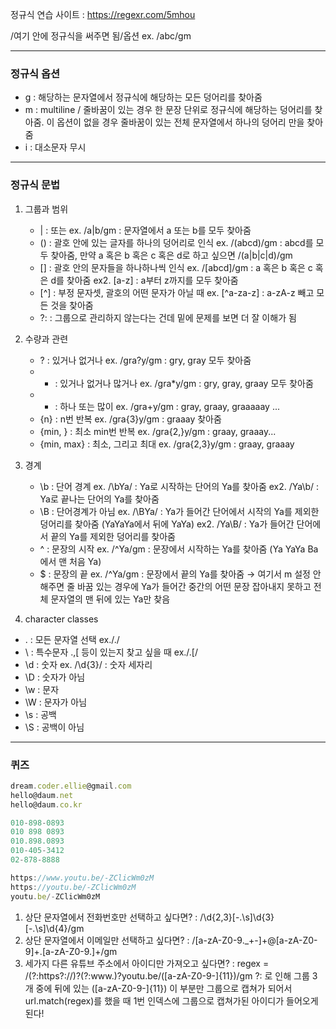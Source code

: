 정규식 연습 사이트 : https://regexr.com/5mhou

/여기 안에 정규식을 써주면 됨/옵션
ex. /abc/gm

---

### 정규식 옵션

- g : 해당하는 문자열에서 정규식에 해당하는 모든 덩어리를 찾아줌
- m : multiline / 줄바꿈이 있는 경우 한 문장 단위로 정규식에 해당하는 덩어리를 찾아줌. 이 옵션이 없을 경우 줄바꿈이 있는 전체 문자열에서 하나의 덩어리 만을 찾아줌
- i : 대소문자 무시

---

### 정규식 문법

1. 그룹과 범위

   - | : 또는 ex. /a|b/gm : 문자열에서 a 또는 b를 모두 찾아줌
   - () : 괄호 안에 있는 글자를 하나의 덩어리로 인식
     ex. /(abcd)/gm : abcd를 모두 찾아줌, 만약 a 혹은 b 혹은 c 혹은 d로 하고 싶으면 /(a|b|c|d)/gm
   - [] : 괄호 안의 문자들을 하나하나씩 인식
     ex. /[abcd]/gm : a 혹은 b 혹은 c 혹은 d를 찾아줌
     ex2. [a-z] : a부터 z까지를 모두 찾아줌
   - [^] : 부정 문자셋, 괄호의 어떤 문자가 아닐 때
     ex. [^a-za-z] : a-zA-z 빼고 모든 것을 찾아줌
   - ?: : 그룹으로 관리하지 않는다는 건데 밑에 문제를 보면 더 잘 이해가 됨

2. 수량과 관련

   - ? : 있거나 없거나
     ex. /gra?y/gm : gry, gray 모두 찾아줌
   - - : 있거나 없거나 많거나
       ex. /gra\*y/gm : gry, gray, graay 모두 찾아줌
   - - : 하나 또는 많이
       ex. /gra+y/gm : gray, graay, graaaaay ...
   - {n} : n번 반복
     ex. /gra{3}y/gm : graaay 찾아줌
   - {min, } : 최소 min번 반복
     ex. /gra{2,}y/gm : graay, graaay...
   - {min, max} : 최소, 그리고 최대
     ex. /gra{2,3}y/gm : graay, graaay

3. 경계

   - \b : 단어 경계
     ex. /\bYa/ : Ya로 시작하는 단어의 Ya를 찾아줌
     ex2. /Ya\b/ : Ya로 끝나는 단어의 Ya를 찾아줌
   - \B : 단어경계가 아님
     ex. /\BYa/ : Ya가 들어간 단어에서 시작의 Ya를 제외한 덩어리를 찾아줌 (YaYaYa에서 뒤에 YaYa)
     ex2. /Ya\B/ : Ya가 들어간 단어에서 끝의 Ya를 제외한 덩어리를 찾아줌
   - ^ : 문장의 시작
     ex. /^Ya/gm : 문장에서 시작하는 Ya를 찾아줌 (Ya YaYa Ba 에서 맨 처음 Ya)
   - $ : 문장의 끝
     ex. /^Ya/gm : 문장에서 끝의 Ya를 찾아줌
     $\rightarrow$ 여기서 m 설정 안해주면 줄 바꿈 있는 경우에 Ya가 들어간 중간의 어떤 문장 잡아내지 못하고 전체 문자열의 맨 뒤에 있는 Ya만 찾음

4. character classes

- . : 모든 문자열 선택 ex././
- \ : 특수문자 .,[ 등이 있는지 찾고 싶을 때 ex./\.\[/
- \d : 숫자 ex. /\d{3}/ : 숫자 세자리
- \D : 숫자가 아님
- \w : 문자
- \W : 문자가 아님
- \s : 공백
- \S : 공백이 아님

---

### 퀴즈

```javascript
dream.coder.ellie@gmail.com
hello@daum.net
hello@daum.co.kr

010-898-0893
010 898 0893
010.898.0893
010-405-3412
02-878-8888

https://www.youtu.be/-ZClicWm0zM
https://youtu.be/-ZClicWm0zM
youtu.be/-ZClicWm0zM
```

1. 상단 문자열에서 전화번호만 선택하고 싶다면?
   : /\d{2,3}[-.\s]\d{3}[-.\s]\d{4}/gm
2. 상단 문자열에서 이메일만 선택하고 싶다면?
   : /[a-zA-Z0-9._+-]+@[a-zA-Z0-9]+\.[a-zA-Z0-9.]+/gm
3. 세가지 다른 유튜브 주소에서 아이디만 가져오고 싶다면?
   : regex = /(?:https?:\/\/)?(?:www\.)?youtu.be\/([a-zA-Z0-9-]{11})/gm
   ?: 로 인해 그룹 3개 중에 뒤에 있는 ([a-zA-Z0-9-]{11}) 이 부분만 그룹으로 캡쳐가 되어서
   url.match(regex)를 했을 때 1번 인덱스에 그룹으로 캡쳐가된 아이디가 들어오게 된다!
